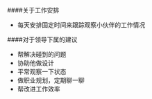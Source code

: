 ####关于工作安排
* 每天安排固定时间来跟踪观察小伙伴的工作情况

####对于领导下属的建议
* 帮解决碰到的问题
* 协助他做设计
* 平常观察一下状态
* 做职业规划，定期聊一聊
* 帮改进工作效率
